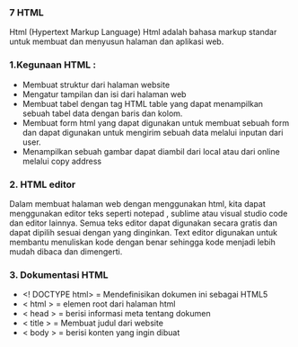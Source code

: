 <h3>7 HTML</h3>

Html (Hypertext Markup Language) 
Html adalah bahasa markup standar untuk membuat dan menyusun halaman dan aplikasi web.

<h3>
 1.Kegunaan HTML :</h3>

- Membuat struktur dari halaman website
- Mengatur tampilan dan isi dari halaman web
- Membuat tabel dengan tag HTML table yang dapat menampilkan sebuah tabel data dengan baris dan kolom.
- Membuat form html yang dapat digunakan untuk membuat sebuah form dan dapat digunakan untuk mengirim sebuah data melalui
inputan dari user.
- Menampilkan sebuah gambar dapat diambil dari local atau dari online melalui copy address 

<h3>
2. HTML editor</h3>

Dalam membuat halaman web dengan menggunakan html, kita dapat menggunakan editor teks seperti notepad , sublime
atau visual studio code dan editor lainnya. Semua teks editor dapat digunakan secara gratis dan dapat dipilih sesuai
dengan yang dinginkan. Text editor digunakan untuk membantu menuliskan kode dengan benar sehingga kode menjadi 
lebih mudah dibaca dan dimengerti.

<h3>
3. Dokumentasi HTML </h3>

- <! DOCTYPE html> = Mendefinisikan dokumen ini sebagai HTML5
- < html > = elemen root dari halaman html
- < head > = berisi informasi meta tentang dokumen
- < title > = Membuat judul dari website
- < body > = berisi konten yang ingin dibuat
